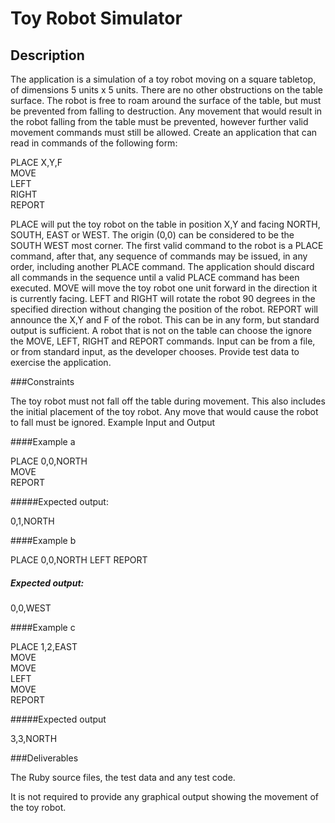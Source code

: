# Toy Robot Simulator

## Description

The application is a simulation of a toy robot moving on a square tabletop, of dimensions 5 units x 5 units.
There are no other obstructions on the table surface.
The robot is free to roam around the surface of the table, but must be prevented from falling to destruction. Any movement that would result in the robot falling from the table must be prevented, however further valid movement commands must still be allowed.
Create an application that can read in commands of the following form:

PLACE X,Y,F\
MOVE\
LEFT\
RIGHT\
REPORT

PLACE will put the toy robot on the table in position X,Y and facing NORTH, SOUTH, EAST or WEST.
The origin (0,0) can be considered to be the SOUTH WEST most corner.
The first valid command to the robot is a PLACE command, after that, any sequence of commands may be issued, in any order, including another PLACE command. The application should discard all commands in the sequence until a valid PLACE command has been executed.
MOVE will move the toy robot one unit forward in the direction it is currently facing.
LEFT and RIGHT will rotate the robot 90 degrees in the specified direction without changing the position of the robot.
REPORT will announce the X,Y and F of the robot. This can be in any form, but standard output is sufficient.
A robot that is not on the table can choose the ignore the MOVE, LEFT, RIGHT and REPORT commands.
Input can be from a file, or from standard input, as the developer chooses.
Provide test data to exercise the application.

###Constraints

The toy robot must not fall off the table during movement. This also includes the initial placement of the toy robot.
Any move that would cause the robot to fall must be ignored.
Example Input and Output

####Example a

PLACE 0,0,NORTH\
MOVE\
REPORT

#####Expected output:

0,1,NORTH

####Example b

PLACE 0,0,NORTH
LEFT
REPORT

##### Expected output:

0,0,WEST

####Example c

PLACE 1,2,EAST\
MOVE\
MOVE\
LEFT\
MOVE\
REPORT

#####Expected output

3,3,NORTH

###Deliverables

The Ruby source files, the test data and any test code.

It is not required to provide any graphical output showing the movement of the toy robot.